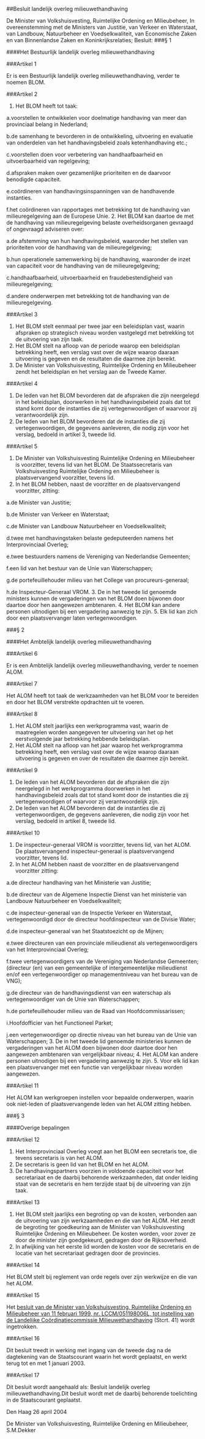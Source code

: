 <meta http-equiv='Content-Type' content='text/html; charset=utf-8' />

##Besluit landelijk overleg milieuwethandhaving

De Minister van Volkshuisvesting, Ruimtelijke Ordening en Milieubeheer,
In overeenstemming met de Ministers van Justitie, van Verkeer en Waterstaat, van Landbouw, Natuurbeheer en Voedselkwaliteit, van Economische Zaken en van Binnenlandse Zaken en Koninkrijksrelaties;
Besluit:
###§ 1 

####Het Bestuurlijk landelijk overleg milieuwethandhaving

###Artikel 1 

Er is een Bestuurlijk landelijk overleg milieuwethandhaving, verder te noemen BLOM.

###Artikel 2 

1. Het BLOM heeft tot taak:

a.voorstellen te ontwikkelen voor doelmatige handhaving van meer dan provinciaal belang in Nederland;

b.de samenhang te bevorderen in de ontwikkeling, uitvoering en evaluatie van onderdelen van het handhavingsbeleid zoals ketenhandhaving etc.;

c.voorstellen doen voor verbetering van handhaafbaarheid en uitvoerbaarheid van regelgeving;

d.afspraken maken over gezamenlijke prioriteiten en de daarvoor benodigde capaciteit.

e.coördineren van handhavingsinspanningen van de handhavende instanties.

f.het coördineren van rapportages met betrekking tot de handhaving van milieuregelgeving aan de Europese Unie.
2. Het BLOM kan daartoe de met de handhaving van milieuregelgeving belaste overheidsorganen gevraagd of ongevraagd adviseren over:

a.de afstemming van hun handhavingsbeleid, waaronder het stellen van prioriteiten voor de handhaving van de milieuregelgeving;

b.hun operationele samenwerking bij de handhaving, waaronder de inzet van capaciteit voor de handhaving van de milieuregelgeving;

c.handhaafbaarheid, uitvoerbaarheid en fraudebestendigheid van milieuregelgeving;

d.andere onderwerpen met betrekking tot de handhaving van de milieuregelgeving.

###Artikel 3 

1. Het BLOM stelt eenmaal per twee jaar een beleidsplan vast, waarin afspraken op strategisch niveau worden vastgelegd met betrekking tot de uitvoering van zijn taak.
2. Het BLOM stelt na afloop van de periode waarop een beleidsplan betrekking heeft, een verslag vast over de wijze waarop daaraan uitvoering is gegeven en de resultaten die daarmee zijn bereikt.
3. De Minister van Volkshuisvesting, Ruimtelijke Ordening en Milieubeheer zendt het beleidsplan en het verslag aan de Tweede Kamer.

###Artikel 4 

1. De leden van het BLOM bevorderen dat de afspraken die zijn neergelegd in het beleidsplan, doorwerken in het handhavingsbeleid zoals dat tot stand komt door de instanties die zij vertegenwoordigen of waarvoor zij verantwoordelijk zijn.
2. De leden van het BLOM bevorderen dat de instanties die zij vertegenwoordigen, de gegevens aanleveren, die nodig zijn voor het verslag, bedoeld in artikel 3, tweede lid.

###Artikel 5 

1. De Minister van Volkshuisvesting Ruimtelijke Ordening en Milieubeheer is voorzitter, tevens lid van het BLOM. De Staatssecretaris van Volkshuisvesting Ruimtelijke Ordening en Milieubeheer is plaatsvervangend voorzitter, tevens lid.
2. In het BLOM hebben, naast de voorzitter en de plaatsvervangend voorzitter, zitting:

a.de Minister van Justitie;

b.de Minister van Verkeer en Waterstaat;

c.de Minister van Landbouw Natuurbeheer en Voedselkwaliteit;

d.twee met handhavingstaken belaste gedeputeerden namens het Interprovinciaal Overleg;

e.twee bestuurders namens de Vereniging van Nederlandse Gemeenten;

f.een lid van het bestuur van de Unie van Waterschappen;

g.de portefeuillehouder milieu van het College van procureurs-generaal;

h.de Inspecteur-Generaal VROM.
3. De in het tweede lid genoemde ministers kunnen de vergaderingen van het BLOM doen bijwonen door daartoe door hen aangewezen ambtenaren.
4. Het BLOM kan andere personen uitnodigen bij een vergadering aanwezig te zijn.
5. Elk lid kan zich door een plaatsvervanger laten vertegenwoordigen.

###§ 2 

####Het Ambtelijk landelijk overleg milieuwethandhaving

###Artikel 6 

Er is een Ambtelijk landelijk overleg milieuwethandhaving, verder te noemen ALOM.

###Artikel 7 

Het ALOM heeft tot taak de werkzaamheden van het BLOM voor te bereiden en door het BLOM verstrekte opdrachten uit te voeren.

###Artikel 8 

1. Het ALOM stelt jaarlijks een werkprogramma vast, waarin de maatregelen worden aangegeven ter uitvoering van het op het eerstvolgende jaar betrekking hebbende beleidsplan.
2. Het ALOM stelt na afloop van het jaar waarop het werkprogramma betrekking heeft, een verslag vast over de wijze waarop daaraan uitvoering is gegeven en over de resultaten die daarmee zijn bereikt.

###Artikel 9 

1. De leden van het ALOM bevorderen dat de afspraken die zijn neergelegd in het werkprogramma doorwerken in het handhavingsbeleid zoals dat tot stand komt door de instanties die zij vertegenwoordigen of waarvoor zij verantwoordelijk zijn.
2. De leden van het ALOM bevorderen dat de instanties die zij vertegenwoordigen, de gegevens aanleveren, die nodig zijn voor het verslag, bedoeld in artikel 8, tweede lid.

###Artikel 10 

1. De inspecteur-generaal VROM is voorzitter, tevens lid, van het ALOM. De plaatsvervangend inspecteur-generaal is plaatsvervangend voorzitter, tevens lid.
2. In het ALOM hebben naast de voorzitter en de plaatsvervangend voorzitter zitting:

a.de directeur handhaving van het Ministerie van Justitie;

b.de directeur van de Algemene Inspectie Dienst van het ministerie van Landbouw Natuurbeheer en Voedselkwaliteit;

c.de inspecteur-generaal van de Inspectie Verkeer en Waterstaat, vertegenwoordigd door de directeur hoofdinspecteur van de Divisie Water;

d.de inspecteur-generaal van het Staatstoezicht op de Mijnen;

e.twee directeuren van een provinciale milieudienst als vertegenwoordigers van het Interprovinciaal Overleg;

f.twee vertegenwoordigers van de Vereniging van Nederlandse Gemeenten; (directeur (en) van een gemeentelijke of intergemeentelijke milieudienst en/of een vertegenwoordiger op managementniveau van het bureau van de VNG);

g.de directeur van de handhavingsdienst van een waterschap als vertegenwoordiger van de Unie van Waterschappen;

h.de portefeuillehouder milieu van de Raad van Hoofdcommissarissen;

i.Hoofdofficier van het Functioneel Parket;

j.een vertegenwoordiger op directie niveau van het bureau van de Unie van Waterschappen;
3. De in het tweede lid genoemde ministeries kunnen de vergaderingen van het ALOM doen bijwonen door daartoe door hen aangewezen ambtenaren van vergelijkbaar niveau;
4. Het ALOM kan andere personen uitnodigen bij een vergadering aanwezig te zijn.
5. Voor elk lid kan een plaatsvervanger met een functie van vergelijkbaar niveau worden aangewezen.

###Artikel 11 

Het ALOM kan werkgroepen instellen voor bepaalde onderwerpen, waarin ook niet-leden of plaatsvervangende leden van het ALOM zitting hebben.

###§ 3 

####Overige bepalingen

###Artikel 12 

1. Het Interprovinciaal Overleg voegt aan het BLOM een secretaris toe, die tevens secretaris is van het ALOM.
2. De secretaris is geen lid van het BLOM en het ALOM.
3. De handhavingspartners voorzien in voldoende capaciteit voor het secretariaat en de daarbij behorende werkzaamheden, dat onder leiding staat van de secretaris en hem terzijde staat bij de uitvoering van zijn taak.

###Artikel 13 

1. Het BLOM stelt jaarlijks een begroting op van de kosten, verbonden aan de uitvoering van zijn werkzaamheden en die van het ALOM. Het zendt de begroting ter goedkeuring aan de Minister van Volkshuisvesting Ruimtelijke Ordening en Milieubeheer. De kosten worden, voor zover ze door de minister zijn goedgekeurd, gedragen door de Rijksoverheid.
2. In afwijking van het eerste lid worden de kosten voor de secretaris en de locatie van het secretariaat gedragen door de provincies.

###Artikel 14 

Het BLOM stelt bij reglement van orde regels over zijn werkwijze en die van het ALOM.

###Artikel 15 

Het [besluit van de Minister van Volkshuisvesting, Ruimtelijke Ordening en Milieubeheer van 11 februari 1999, nr. LCCM/051198006L, tot instelling van de Landelijke Coördinatiecommissie Milieuwethandhaving](../../../../../../ministeriele-regeling/instellingsbesluit/landelijke/coördinatiecommissie/milieuwethandhaving/etc/BWBR0010276/README.md) (Stcrt. 41) wordt ingetrokken.

###Artikel 16 

Dit besluit treedt in werking met ingang van de tweede dag na de dagtekening van de Staatscourant waarin het wordt geplaatst, en werkt terug tot en met 1 januari 2003.

###Artikel 17 

Dit besluit wordt aangehaald als: Besluit landelijk overleg milieuwethandhaving.Dit besluit wordt met de daarbij behorende toelichting in de Staatscourant geplaatst.

Den Haag
26 april 2004

De 
Minister van Volkshuisvesting, Ruimtelijke Ordening en Milieubeheer, 
S.M.Dekker
